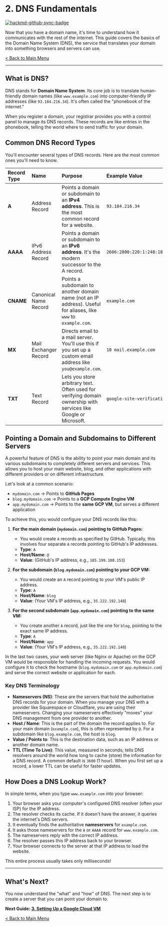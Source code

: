 # 2. DNS Fundamentals

[![hackmd-github-sync-badge](https://hackmd.io/G3DGF2aESUaHrH5Vje4Wxg/badge)](https://hackmd.io/G3DGF2aESUaHrH5Vje4Wxg)

Now that you have a domain name, it's time to understand how it communicates with the rest of the internet. This guide covers the basics of the Domain Name System (DNS), the service that translates your domain into something browsers and servers can use.

[< Back to Main Menu](./README.md)

---

## What is DNS?

DNS stands for **Domain Name System**. Its core job is to translate human-friendly domain names (like `www.example.com`) into computer-friendly IP addresses (like `93.184.216.34`). It's often called the "phonebook of the internet."

When you register a domain, your registrar provides you with a control panel to manage its DNS records. These records are like entries in the phonebook, telling the world where to send traffic for your domain.

## Common DNS Record Types

You'll encounter several types of DNS records. Here are the most common ones you'll need to know.

| Record Type | Name                     | Purpose                                                                                                 | Example Value                  |
| :---------- | :----------------------- | :------------------------------------------------------------------------------------------------------ | :----------------------------- |
| **A**       | Address Record           | Points a domain or subdomain to an **IPv4 address**. This is the most common record for a website.        | `93.184.216.34`                |
| **AAAA**    | IPv6 Address Record      | Points a domain or subdomain to an **IPv6 address**. It's the modern successor to the A record.           | `2606:2800:220:1:248:1893:25c8:1946` |
| **CNAME**   | Canonical Name Record    | Points a subdomain to another domain name (not an IP address). Useful for aliases, like `www` to `example.com`. | `example.com`                  |
| **MX**      | Mail Exchanger Record    | Directs email to a mail server. You'll use this if you set up a custom email address like `you@example.com`. | `10 mail.example.com`          |
| **TXT**     | Text Record              | Lets you store arbitrary text. Often used for verifying domain ownership with services like Google or Microsoft. | `google-site-verification=...` |

## Pointing a Domain and Subdomains to Different Servers

A powerful feature of DNS is the ability to point your main domain and its various subdomains to completely different servers and services. This allows you to host your main website, blog, and other applications with different providers or on different infrastructure.

Let's look at a common scenario:
-   `mydomain.com` -> Points to **GitHub Pages**
-   `blog.mydomain.com` -> Points to a **GCP Compute Engine VM**
-   `app.mydomain.com` -> Points to the **same GCP VM**, but serves a different application

To achieve this, you would configure your DNS records like this:

1.  **For the main domain (`mydomain.com`) pointing to GitHub Pages:**
    *   You would create `A` records as specified by GitHub. Typically, this involves four separate `A` records pointing to GitHub's IP addresses.
    *   **Type**: `A`
    *   **Host/Name**: `@`
    *   **Value**: (GitHub's IP address, e.g., `185.199.108.153`)

2.  **For the subdomain (`blog.mydomain.com`) pointing to your GCP VM:**
    *   You would create an `A` record pointing to your VM's public IP address.
    *   **Type**: `A`
    *   **Host/Name**: `blog`
    *   **Value**: (Your VM's IP address, e.g., `35.222.192.148`)

3.  **For the second subdomain (`app.mydomain.com`) pointing to the same VM:**
    *   You create another `A` record, just like the one for `blog`, pointing to the exact same IP address.
    *   **Type**: `A`
    *   **Host/Name**: `app`
    *   **Value**: (Your VM's IP address, e.g., `35.222.192.148`)

In the last two cases, your web server (like Nginx or Apache) on the GCP VM would be responsible for handling the incoming requests. You would configure it to check the hostname (`blog.mydomain.com` or `app.mydomain.com`) and serve the correct website or application for each.

### Key DNS Terminology

-   **Nameservers (NS)**: These are the servers that hold the authoritative DNS records for your domain. When you manage your DNS with a provider like Squarespace or Cloudflare, you are using their nameservers. Changing your nameservers effectively "moves" your DNS management from one provider to another.
-   **Host / Name**: This is the part of the domain the record applies to. For your main domain (`example.com`), this is often represented by `@`. For a subdomain like `blog.example.com`, the host is `blog`.
-   **Value / Points to**: This is the destination data, such as an IP address or another domain name.
-   **TTL (Time To Live)**: This value, measured in seconds, tells DNS resolvers around the world how long to cache (store) the information for a DNS record. A common default is `3600` (1 hour). When you first set up a record, a lower TTL can be useful for faster updates.

## How Does a DNS Lookup Work?

In simple terms, when you type `www.example.com` into your browser:

1.  Your browser asks your computer's configured DNS resolver (often your ISP) for the IP address.
2.  The resolver checks its cache. If it doesn't have the answer, it queries the internet's DNS servers.
3.  It eventually finds the authoritative **nameservers** for `example.com`.
4.  It asks those nameservers for the `A` or `AAAA` record for `www.example.com`.
5.  The nameservers reply with the correct IP address.
6.  The resolver passes this IP address back to your browser.
7.  Your browser connects to the server at that IP address to load the website.

This entire process usually takes only milliseconds!

---

## What's Next?

You now understand the "what" and "how" of DNS. The next step is to create a server that you can point your domain to.

**Next Guide: [3. Setting Up a Google Cloud VM](./gcp-vm-setup.md)**

[< Back to Main Menu](./README.md)